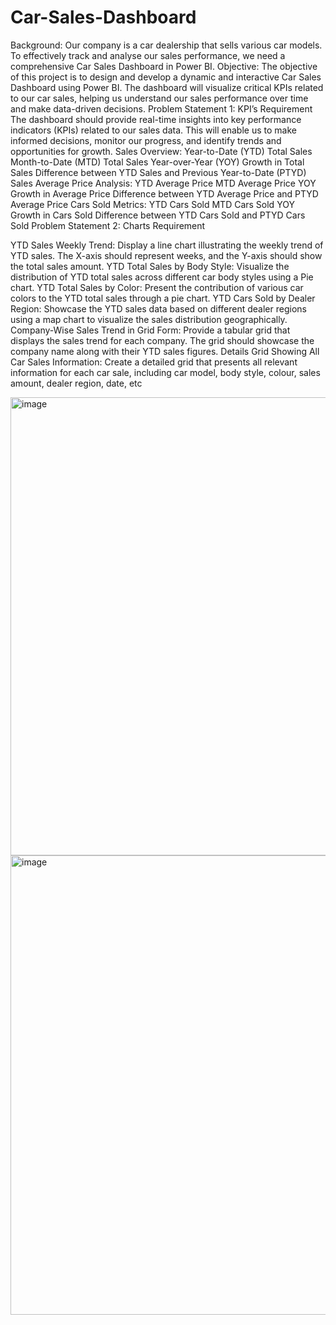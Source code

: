    # Car-Sales-Dashboard


Background: Our company is a car dealership that sells various car models. To effectively track and analyse our sales performance, we need a comprehensive Car Sales Dashboard in Power BI. 
Objective: The objective of this project is to design and develop a dynamic and interactive Car Sales Dashboard using Power BI. The dashboard will visualize critical KPIs related to our car sales, helping us understand our sales performance over time and make data-driven decisions.
Problem Statement 1: KPI’s Requirement
The dashboard should provide real-time insights into key performance indicators (KPIs) related to our sales data. This will enable us to make informed decisions, monitor our progress, and identify trends and opportunities for growth.
Sales Overview:
Year-to-Date (YTD) Total Sales
Month-to-Date (MTD) Total Sales
Year-over-Year (YOY) Growth in Total Sales
Difference between YTD Sales and Previous Year-to-Date (PTYD) Sales
Average Price Analysis:
YTD Average Price
MTD Average Price
YOY Growth in Average Price
Difference between YTD Average Price and PTYD Average Price
Cars Sold Metrics:
YTD Cars Sold
MTD Cars Sold
YOY Growth in Cars Sold
Difference between YTD Cars Sold and PTYD Cars Sold
Problem Statement 2: Charts Requirement


YTD Sales Weekly Trend: Display a line chart illustrating the weekly trend of YTD sales. The X-axis should represent weeks, and the Y-axis should show the total sales amount.
YTD Total Sales by Body Style: Visualize the distribution of YTD total sales across different car body styles using a Pie chart.
YTD Total Sales by Color: Present the contribution of various car colors to the YTD total sales through a pie chart.
YTD Cars Sold by Dealer Region: Showcase the YTD sales data based on different dealer regions using a map chart to visualize the sales distribution geographically.
Company-Wise Sales Trend in Grid Form: Provide a tabular grid that displays the sales trend for each company. The grid should showcase the company name along with their YTD sales figures.
Details Grid Showing All Car Sales Information: Create a detailed grid that presents all relevant information for each car sale, including car model, body style, colour, sales amount, dealer region, date, etc

<img width="1312" height="733" alt="image" src="https://github.com/user-attachments/assets/0dd1a7fd-ff10-48b0-8d04-faf73e90116e" />


<img width="1314" height="735" alt="image" src="https://github.com/user-attachments/assets/17f2be4b-eb10-4344-889f-4ee9f97009e0" />




